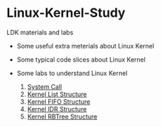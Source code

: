 # Linux-Kernel-Study
LDK materials and labs

- Some useful extra meterials about Linux Kernel

- Some typical code slices about Linux Kernel

- Some labs to understand Linux Kernel

  1. [System Call](https://github.com/jiexray/Linux-Kernel-Study/tree/master/system_call)
  2. [Kernel List Structure](https://github.com/jiexray/Linux-Kernel-Study/tree/master/data_structure/list)
  3. [Kernel FIFO Structure](https://github.com/jiexray/Linux-Kernel-Study/tree/master/data_structure/fifo)
  4. [Kernel IDR Structure](https://github.com/jiexray/Linux-Kernel-Study/tree/master/data_structure/idr)
  5. [Kernel RBTree Structure](https://github.com/jiexray/Linux-Kernel-Study/tree/master/data_structure/rbtree)
